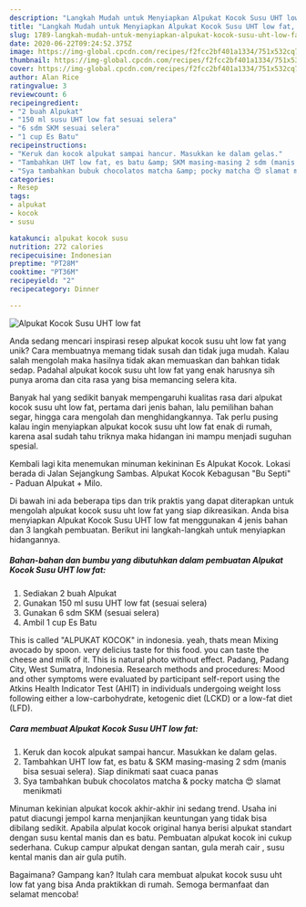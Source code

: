 ```yaml
---
description: "Langkah Mudah untuk Menyiapkan Alpukat Kocok Susu UHT low fat, Enak Banget"
title: "Langkah Mudah untuk Menyiapkan Alpukat Kocok Susu UHT low fat, Enak Banget"
slug: 1789-langkah-mudah-untuk-menyiapkan-alpukat-kocok-susu-uht-low-fat-enak-banget
date: 2020-06-22T09:24:52.375Z
image: https://img-global.cpcdn.com/recipes/f2fcc2bf401a1334/751x532cq70/alpukat-kocok-susu-uht-low-fat-foto-resep-utama.jpg
thumbnail: https://img-global.cpcdn.com/recipes/f2fcc2bf401a1334/751x532cq70/alpukat-kocok-susu-uht-low-fat-foto-resep-utama.jpg
cover: https://img-global.cpcdn.com/recipes/f2fcc2bf401a1334/751x532cq70/alpukat-kocok-susu-uht-low-fat-foto-resep-utama.jpg
author: Alan Rice
ratingvalue: 3
reviewcount: 6
recipeingredient:
- "2 buah Alpukat"
- "150 ml susu UHT low fat sesuai selera"
- "6 sdm SKM sesuai selera"
- "1 cup Es Batu"
recipeinstructions:
- "Keruk dan kocok alpukat sampai hancur. Masukkan ke dalam gelas."
- "Tambahkan UHT low fat, es batu &amp; SKM masing-masing 2 sdm (manis bisa sesuai selera). Siap dinikmati saat cuaca panas"
- "Sya tambahkan bubuk chocolatos matcha &amp; pocky matcha 😍 slamat menikmati"
categories:
- Resep
tags:
- alpukat
- kocok
- susu

katakunci: alpukat kocok susu 
nutrition: 272 calories
recipecuisine: Indonesian
preptime: "PT28M"
cooktime: "PT36M"
recipeyield: "2"
recipecategory: Dinner

---
```



![Alpukat Kocok Susu UHT low fat](https://img-global.cpcdn.com/recipes/f2fcc2bf401a1334/751x532cq70/alpukat-kocok-susu-uht-low-fat-foto-resep-utama.jpg)

Anda sedang mencari inspirasi resep alpukat kocok susu uht low fat yang unik? Cara membuatnya memang tidak susah dan tidak juga mudah. Kalau salah mengolah maka hasilnya tidak akan memuaskan dan bahkan tidak sedap. Padahal alpukat kocok susu uht low fat yang enak harusnya sih punya aroma dan cita rasa yang bisa memancing selera kita.

Banyak hal yang sedikit banyak mempengaruhi kualitas rasa dari alpukat kocok susu uht low fat, pertama dari jenis bahan, lalu pemilihan bahan segar, hingga cara mengolah dan menghidangkannya. Tak perlu pusing kalau ingin menyiapkan alpukat kocok susu uht low fat enak di rumah, karena asal sudah tahu triknya maka hidangan ini mampu menjadi suguhan spesial.

Kembali lagi kita menemukan minuman kekininan Es Alpukat Kocok. Lokasi berada di Jalan Sejangkung Sambas. Alpukat Kocok Kebagusan &#34;Bu Septi&#34; - Paduan Alpukat + Milo.


Di bawah ini ada beberapa tips dan trik praktis yang dapat diterapkan untuk mengolah alpukat kocok susu uht low fat yang siap dikreasikan. Anda bisa menyiapkan Alpukat Kocok Susu UHT low fat menggunakan 4 jenis bahan dan 3 langkah pembuatan. Berikut ini langkah-langkah untuk menyiapkan hidangannya.

<!--inarticleads1-->

##### Bahan-bahan dan bumbu yang dibutuhkan dalam pembuatan Alpukat Kocok Susu UHT low fat:

1. Sediakan 2 buah Alpukat
1. Gunakan 150 ml susu UHT low fat (sesuai selera)
1. Gunakan 6 sdm SKM (sesuai selera)
1. Ambil 1 cup Es Batu


This is called &#34;ALPUKAT KOCOK&#34; in indonesia. yeah, thats mean Mixing avocado by spoon. very delicius taste for this food. you can taste the cheese and milk of it. This is natural photo without effect. Padang, Padang City, West Sumatra, Indonesia. Research methods and procedures: Mood and other symptoms were evaluated by participant self-report using the Atkins Health Indicator Test (AHIT) in individuals undergoing weight loss following either a low-carbohydrate, ketogenic diet (LCKD) or a low-fat diet (LFD). 

<!--inarticleads2-->

##### Cara membuat Alpukat Kocok Susu UHT low fat:

1. Keruk dan kocok alpukat sampai hancur. Masukkan ke dalam gelas.
1. Tambahkan UHT low fat, es batu &amp; SKM masing-masing 2 sdm (manis bisa sesuai selera). Siap dinikmati saat cuaca panas
1. Sya tambahkan bubuk chocolatos matcha &amp; pocky matcha 😍 slamat menikmati


Minuman kekinian alpukat kocok akhir-akhir ini sedang trend. Usaha ini patut diacungi jempol karna menjanjikan keuntungan yang tidak bisa dibilang sedikit. Apabila alpulat kocok original hanya berisi alpukat standart dengan susu kental manis dan es batu. Pembuatan alpukat kocok ini cukup sederhana. Cukup campur alpukat dengan santan, gula merah cair , susu kental manis dan air gula putih. 

Bagaimana? Gampang kan? Itulah cara membuat alpukat kocok susu uht low fat yang bisa Anda praktikkan di rumah. Semoga bermanfaat dan selamat mencoba!
